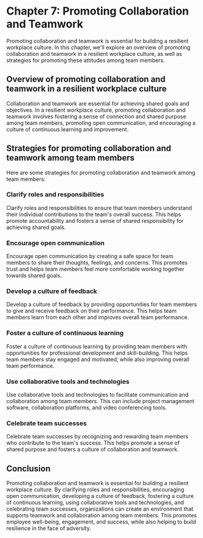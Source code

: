Chapter 7: Promoting Collaboration and Teamwork
===============================================

Promoting collaboration and teamwork is essential for building a resilient workplace culture. In this chapter, we'll explore an overview of promoting collaboration and teamwork in a resilient workplace culture, as well as strategies for promoting these attitudes among team members.

Overview of promoting collaboration and teamwork in a resilient workplace culture
---------------------------------------------------------------------------------

Collaboration and teamwork are essential for achieving shared goals and objectives. In a resilient workplace culture, promoting collaboration and teamwork involves fostering a sense of connection and shared purpose among team members, promoting open communication, and encouraging a culture of continuous learning and improvement.

Strategies for promoting collaboration and teamwork among team members
----------------------------------------------------------------------

Here are some strategies for promoting collaboration and teamwork among team members:

### Clarify roles and responsibilities

Clarify roles and responsibilities to ensure that team members understand their individual contributions to the team's overall success. This helps promote accountability and fosters a sense of shared responsibility for achieving shared goals.

### Encourage open communication

Encourage open communication by creating a safe space for team members to share their thoughts, feelings, and concerns. This promotes trust and helps team members feel more comfortable working together towards shared goals.

### Develop a culture of feedback

Develop a culture of feedback by providing opportunities for team members to give and receive feedback on their performance. This helps team members learn from each other and improves overall team performance.

### Foster a culture of continuous learning

Foster a culture of continuous learning by providing team members with opportunities for professional development and skill-building. This helps team members stay engaged and motivated, while also improving overall team performance.

### Use collaborative tools and technologies

Use collaborative tools and technologies to facilitate communication and collaboration among team members. This can include project management software, collaboration platforms, and video conferencing tools.

### Celebrate team successes

Celebrate team successes by recognizing and rewarding team members who contribute to the team's success. This helps promote a sense of shared purpose and fosters a culture of collaboration and teamwork.

Conclusion
----------

Promoting collaboration and teamwork is essential for building a resilient workplace culture. By clarifying roles and responsibilities, encouraging open communication, developing a culture of feedback, fostering a culture of continuous learning, using collaborative tools and technologies, and celebrating team successes, organizations can create an environment that supports teamwork and collaboration among team members. This promotes employee well-being, engagement, and success, while also helping to build resilience in the face of adversity.
